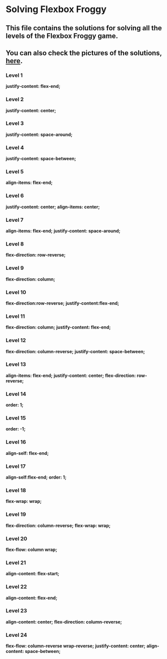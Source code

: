 # Solving Flexbox Froggy

## This file contains the solutions for solving all the levels of the Flexbox Froggy game.

## You can also check the pictures of the solutions, [here](/Pictures).
### Level 1

**justify-content: flex-end;**

### Level 2

**justify-content: center;**

### Level 3

**justify-content: space-around;**

### Level 4

**justify-content: space-between;**

### Level 5

**align-items: flex-end;**

### Level 6

**justify-content: center;**
**align-items: center;**

### Level 7

**align-items: flex-end;**
**justify-content: space-around;**

### Level 8

**flex-direction: row-reverse;**

### Level 9

**flex-direction: column;**

### Level 10

**flex-direction:row-reverse;**
**justify-content:flex-end;**

### Level 11

**flex-direction: column;**
**justify-content: flex-end;**

### Level 12

**flex-direction: column-reverse;**
**justify-content: space-between;**

### Level 13

**align-items: flex-end;**
**justify-content: center;**
**flex-direction: row-reverse;**

### Level 14

**order: 1;**

### Level 15

**order: -1;**

### Level 16

**align-self: flex-end;**

### Level 17

**align-self:flex-end;**
**order: 1;**

### Level 18

**flex-wrap: wrap;**

### Level 19

**flex-direction: column-reverse;**
**flex-wrap: wrap;**

### Level 20

**flex-flow: column wrap;**

### Level 21

**align-content: flex-start;**

### Level 22

**align-content: flex-end;**

### Level 23

**align-content: center;**
**flex-direction: column-reverse;**

### Level 24



**flex-flow: column-reverse wrap-reverse;**
**justify-content: center;**
**align-content: space-between;**
